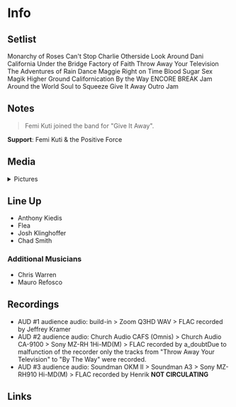 # Info

## Setlist

Monarchy of Roses
Can't Stop
Charlie
Otherside
Look Around
Dani California
Under the Bridge
Factory of Faith
Throw Away Your Television
The Adventures of Rain Dance Maggie
Right on Time
Blood Sugar Sex Magik
Higher Ground
Californication
By the Way
ENCORE BREAK
Jam
Around the World
Soul to Squeeze
Give It Away
Outro Jam

## Notes

> Femi Kuti joined the band for "Give It Away".

**Support**: Femi Kuti & the Positive Force

## Media 

<details>
  <summary>Pictures</summary>
  <!--<img alt="Setlist" title="Setlist" src="_.jpg" height="200" />
  <img alt="Flyer" title="Flyer" src="_.jpg" height="200" />-->
</details>

## Line Up

* Anthony Kiedis
* Flea
* Josh Klinghoffer
* Chad Smith

### Additional Musicians

* Chris Warren  
* Mauro Refosco

## Recordings

* AUD #1 audience audio: build-in > Zoom Q3HD WAV > FLAC recorded by Jeffrey Kramer  
* AUD #2 audience audio: Church Audio CAFS (Omnis) > Church Audio CA-9100 > Sony MZ-RH 1Hi-MD(M) > FLAC recorded by a_doubtDue to malfunction of the recorder only the tracks from "Throw Away Your Television" to "By The Way" were recorded.
* AUD #3 audience audio: Soundman OKM II > Soundman A3 > Sony MZ-RH910 Hi-MD(M) > FLAC recorded by Henrik **NOT CIRCULATING**

## Links